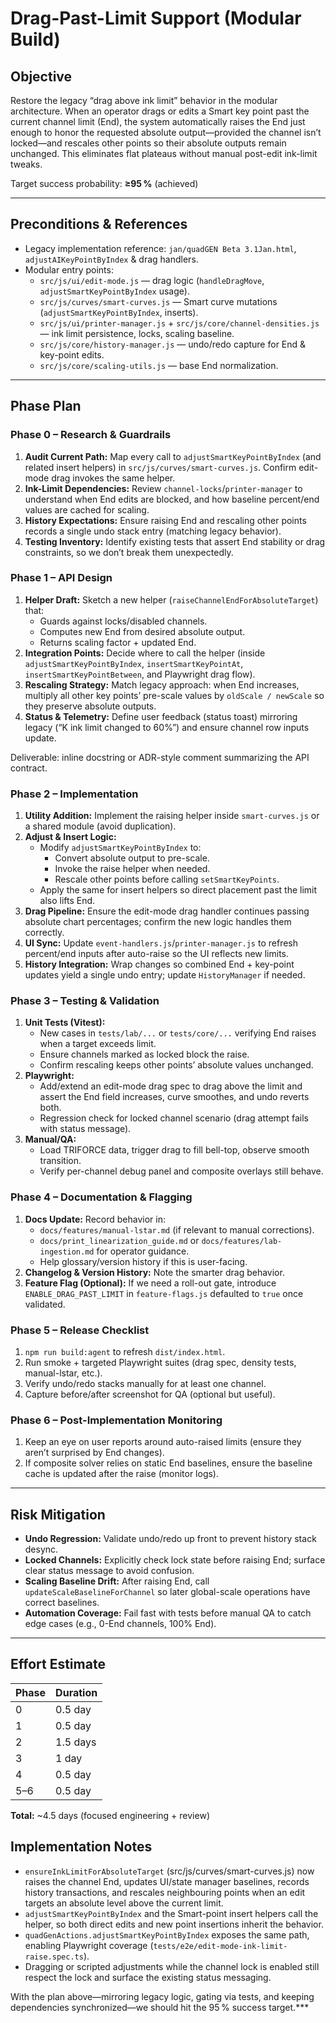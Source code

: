 # Drag-Past-Limit Support (Modular Build)

## Objective
Restore the legacy “drag above ink limit” behavior in the modular architecture. When an operator drags or edits a Smart key point past the current channel limit (End), the system automatically raises the End just enough to honor the requested absolute output—provided the channel isn’t locked—and rescales other points so their absolute outputs remain unchanged. This eliminates flat plateaus without manual post-edit ink-limit tweaks.

Target success probability: **≥95 %** (achieved)

---

## Preconditions & References
- Legacy implementation reference: `jan/quadGEN Beta 3.1Jan.html`, `adjustAIKeyPointByIndex` & drag handlers.
- Modular entry points:
  - `src/js/ui/edit-mode.js` — drag logic (`handleDragMove`, `adjustSmartKeyPointByIndex` usage).
  - `src/js/curves/smart-curves.js` — Smart curve mutations (`adjustSmartKeyPointByIndex`, inserts).
  - `src/js/ui/printer-manager.js` + `src/js/core/channel-densities.js` — ink limit persistence, locks, scaling baseline.
  - `src/js/core/history-manager.js` — undo/redo capture for End & key-point edits.
  - `src/js/core/scaling-utils.js` — base End normalization.

---

## Phase Plan

### Phase 0 – Research & Guardrails
1. **Audit Current Path:** Map every call to `adjustSmartKeyPointByIndex` (and related insert helpers) in `src/js/curves/smart-curves.js`. Confirm edit-mode drag invokes the same helper.
2. **Ink-Limit Dependencies:** Review `channel-locks`/`printer-manager` to understand when End edits are blocked, and how baseline percent/end values are cached for scaling.
3. **History Expectations:** Ensure raising End and rescaling other points records a single undo stack entry (matching legacy behavior).
4. **Testing Inventory:** Identify existing tests that assert End stability or drag constraints, so we don’t break them unexpectedly.

### Phase 1 – API Design
1. **Helper Draft:** Sketch a new helper (`raiseChannelEndForAbsoluteTarget`) that:
   - Guards against locks/disabled channels.
   - Computes new End from desired absolute output.
   - Returns scaling factor + updated End.
2. **Integration Points:** Decide where to call the helper (inside `adjustSmartKeyPointByIndex`, `insertSmartKeyPointAt`, `insertSmartKeyPointBetween`, and Playwright drag flow).
3. **Rescaling Strategy:** Match legacy approach: when End increases, multiply all other key points’ pre-scale values by `oldScale / newScale` so they preserve absolute outputs.
4. **Status & Telemetry:** Define user feedback (status toast) mirroring legacy (“K ink limit changed to 60%”) and ensure channel row inputs update.

Deliverable: inline docstring or ADR-style comment summarizing the API contract.

### Phase 2 – Implementation
1. **Utility Addition:** Implement the raising helper inside `smart-curves.js` or a shared module (avoid duplication).
2. **Adjust & Insert Logic:**
   - Modify `adjustSmartKeyPointByIndex` to:
     - Convert absolute output to pre-scale.
     - Invoke the raise helper when needed.
     - Rescale other points before calling `setSmartKeyPoints`.
   - Apply the same for insert helpers so direct placement past the limit also lifts End.
3. **Drag Pipeline:** Ensure the edit-mode drag handler continues passing absolute chart percentages; confirm the new logic handles them correctly.
4. **UI Sync:** Update `event-handlers.js`/`printer-manager.js` to refresh percent/end inputs after auto-raise so the UI reflects new limits.
5. **History Integration:** Wrap changes so combined End + key-point updates yield a single undo entry; update `HistoryManager` if needed.

### Phase 3 – Testing & Validation
1. **Unit Tests (Vitest):**
   - New cases in `tests/lab/...` or `tests/core/...` verifying End raises when a target exceeds limit.
   - Ensure channels marked as locked block the raise.
   - Confirm rescaling keeps other points’ absolute values unchanged.
2. **Playwright:**
   - Add/extend an edit-mode drag spec to drag above the limit and assert the End field increases, curve smoothes, and undo reverts both.
   - Regression check for locked channel scenario (drag attempt fails with status message).
3. **Manual/QA:**
   - Load TRIFORCE data, trigger drag to fill bell-top, observe smooth transition.
   - Verify per-channel debug panel and composite overlays still behave.

### Phase 4 – Documentation & Flagging
1. **Docs Update:** Record behavior in:
   - `docs/features/manual-lstar.md` (if relevant to manual corrections).
   - `docs/print_linearization_guide.md` or `docs/features/lab-ingestion.md` for operator guidance.
   - Help glossary/version history if this is user-facing.
2. **Changelog & Version History:** Note the smarter drag behavior.
3. **Feature Flag (Optional):** If we need a roll-out gate, introduce `ENABLE_DRAG_PAST_LIMIT` in `feature-flags.js` defaulted to `true` once validated.

### Phase 5 – Release Checklist
1. `npm run build:agent` to refresh `dist/index.html`.
2. Run smoke + targeted Playwright suites (drag spec, density tests, manual-lstar, etc.).
3. Verify undo/redo stacks manually for at least one channel.
4. Capture before/after screenshot for QA (optional but useful).

### Phase 6 – Post-Implementation Monitoring
1. Keep an eye on user reports around auto-raised limits (ensure they aren’t surprised by End changes).
2. If composite solver relies on static End baselines, ensure the baseline cache is updated after the raise (monitor logs).

---

## Risk Mitigation
- **Undo Regression:** Validate undo/redo up front to prevent history stack desync.
- **Locked Channels:** Explicitly check lock state before raising End; surface clear status message to avoid confusion.
- **Scaling Baseline Drift:** After raising End, call `updateScaleBaselineForChannel` so later global-scale operations have correct baselines.
- **Automation Coverage:** Fail fast with tests before manual QA to catch edge cases (e.g., 0-End channels, 100% End).

---

## Effort Estimate
| Phase | Duration |
|-------|----------|
| 0     | 0.5 day  |
| 1     | 0.5 day  |
| 2     | 1.5 days |
| 3     | 1 day    |
| 4     | 0.5 day  |
| 5–6   | 0.5 day  |
**Total:** ~4.5 days (focused engineering + review)

## Implementation Notes

- `ensureInkLimitForAbsoluteTarget` (src/js/curves/smart-curves.js) now raises the channel End, updates UI/state manager baselines, records history transactions, and rescales neighbouring points when an edit targets an absolute level above the current limit.
- `adjustSmartKeyPointByIndex` and the Smart-point insert helpers call the helper, so both direct edits and new point insertions inherit the behavior.
- `quadGenActions.adjustSmartKeyPointByIndex` exposes the same path, enabling Playwright coverage (`tests/e2e/edit-mode-ink-limit-raise.spec.ts`).
- Dragging or scripted adjustments while the channel lock is enabled still respect the lock and surface the existing status messaging.

With the plan above—mirroring legacy logic, gating via tests, and keeping dependencies synchronized—we should hit the 95 % success target.***
